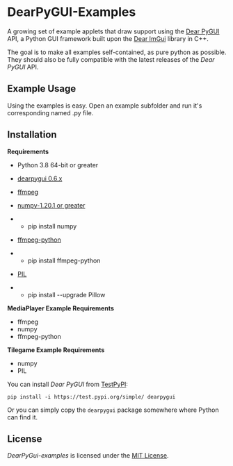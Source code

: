 # DearPyGUI-Examples
A growing set of example applets that draw support using the [Dear PyGUI](https://github.com/hoffstadt/DearPyGui) API, a Python GUI framework built upon the [Dear ImGui](https://github.com/ocornut/imgui) library in C++.

The goal is to make all examples self-contained, as pure python as possible. They should also be fully compatible with the latest releases of the *Dear PyGUI* API.

## Example Usage
Using the examples is easy. Open an example subfolder and run it's corresponding named .py file.

## Installation

**Requirements**
- Python 3.8 64-bit or greater
- [dearpygui 0.6.x](https://github.com/hoffstadt/DearPyGui)

- [ffmpeg](https://ffmpeg.org/)
- [numpy-1.20.1 or greater](https://numpy.org/)
- - pip install numpy
- [ffmpeg-python](https://github.com/kkroening/ffmpeg-python)
- - pip install ffmpeg-python

- [PIL](https://github.com/python-pillow/Pillow)
- - pip install --upgrade Pillow

**MediaPlayer Example Requirements**
- ffmpeg
- numpy
- ffmpeg-python

**Tilegame Example Requirements**
- numpy
- PIL

You can install *Dear PyGUI* from [TestPyPI](https://test.pypi.org/project/dearpygui/):
```
pip install -i https://test.pypi.org/simple/ dearpygui
```

Or you can simply copy the `dearpygui` package somewhere where Python can find it.

## License

*DearPyGui-examples* is licensed under the [MIT License](https://github.com/Amorano/dpg-examples/blob/main/LICENSE).
